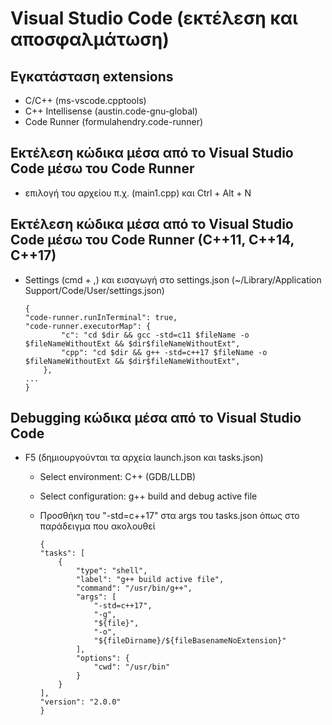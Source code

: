 # Visual Studio Code (εκτέλεση και αποσφαλμάτωση)

## Εγκατάσταση extensions

* C/C++ (ms-vscode.cpptools)
* C++ Intellisense (austin.code-gnu-global)
* Code Runner (formulahendry.code-runner)

## Εκτέλεση κώδικα μέσα από το Visual Studio Code μέσω του Code Runner

* επιλογή του αρχείου π.χ. (main1.cpp) και Ctrl + Alt + N

## Εκτέλεση κώδικα μέσα από το Visual Studio Code μέσω του Code Runner (C++11, C++14, C++17)

* Settings (cmd + ,) και εισαγωγή στο settings.json (~/Library/Application Support/Code/User/settings.json)

    ```text
    {
    "code-runner.runInTerminal": true,
    "code-runner.executorMap": {
            "c": "cd $dir && gcc -std=c11 $fileName -o $fileNameWithoutExt && $dir$fileNameWithoutExt",
            "cpp": "cd $dir && g++ -std=c++17 $fileName -o $fileNameWithoutExt && $dir$fileNameWithoutExt",
        },
    ...
    }

## Debugging κώδικα μέσα από το Visual Studio Code

* F5 (δημιουργούνται τα αρχεία launch.json και tasks.json)
  * Select environment: C++ (GDB/LLDB)
  * Select configuration: g++ build and debug active file
  * Προσθήκη του "-std=c++17" στα args του tasks.json όπως στο παράδειγμα που ακολουθεί
  
    ```text
    {
    "tasks": [
        {
            "type": "shell",
            "label": "g++ build active file",
            "command": "/usr/bin/g++",
            "args": [
                "-std=c++17",
                "-g",
                "${file}",
                "-o",
                "${fileDirname}/${fileBasenameNoExtension}"
            ],
            "options": {
                "cwd": "/usr/bin"
            }
        }
    ],
    "version": "2.0.0"
    }